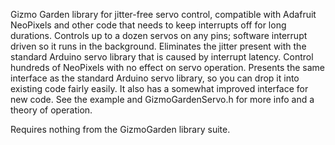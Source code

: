 Gizmo Garden library for jitter-free servo control, compatible with Adafruit NeoPixels and other code that needs to keep interrupts off for long durations. Controls up to a dozen servos on any pins; software interrupt driven so it runs in the background. Eliminates the jitter present with the standard Arduino servo library that is caused by interrupt latency. Control hundreds of NeoPixels with no effect on servo operation. Presents the same interface as the standard Arduino servo library, so you can drop it into existing code fairly easily. It also has a somewhat improved interface for new code. See the example and GizmoGardenServo.h for more info and a theory of operation.

Requires nothing from the GizmoGarden library suite.
